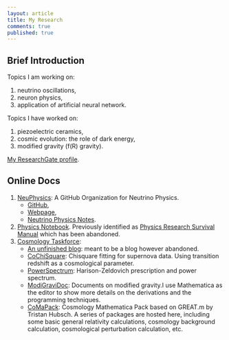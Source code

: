 ```yaml
---
layout: article
title: My Research
comments: true
published: true
---
```



## Brief Introduction

Topics I am working on:

1. neutrino oscillations,
2. neuron physics,
3. application of artificial neural network.


Topics I have worked on:

1. piezoelectric ceramics,
2. cosmic evolution: the role of dark energy,
3. modified gravity (f(R) gravity).



[My ResearchGate profile](https://www.researchgate.net/profile/Lei_MA).


## Online Docs

1. [NeuPhysics](https://github.com/NeuPhysics): A GitHub Organization for Neutrino Physics.
   * [GitHub](https://github.com/NeuPhysics),
   * [Webpage](http://neutrino.xyz),
   * [Neutrino Physics Notes](http://docs.neutrino.xyz).
2. [Physics Notebook](http://openmetric.org/physics/). Previously identified as [Physics Research Survival Manual](https://github.com/CosmologyTaskForce/PhysicsResearchSurvivalManual) which has been abandoned.
3. [Cosmology Taskforce](https://github.com/CosmologyTaskForce):
   * [An unfinished blog](http://cosmologytaskforce.github.io/CosmologyTaskForce/): meant to be a blog however abandoned.
   * [CoChiSquare](https://github.com/CosmologyTaskForce/CoChiSquare): Chisquare fitting for supernova data. Using transition redshift as a cosmological parameter.
   * [PowerSpectrum](https://github.com/CosmologyTaskForce/PowerSpectrum): Harison-Zeldovich prescription and power spectrum.
   * [ModiGraviDoc](https://github.com/CosmologyTaskForce/ModiGraviDoc): Documents on modified gravity.I use Mathematica as the editor to show more details on the derivations and the programming techniques.
   * [CoMaPack](https://github.com/CosmologyTaskForce/CoMaPack): Cosmology Mathematica Pack based on GREAT.m by Tristan Hubsch. A series of packages are hosted here, including some basic general relativity calculations, cosmology background calculation, cosmological perturbation calculation, etc.
